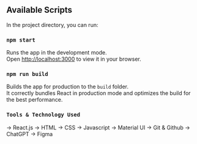 ## Available Scripts

In the project directory, you can run:

### `npm start`

Runs the app in the development mode.\
Open [http://localhost:3000](http://localhost:3000) to view it in your browser.


### `npm run build`

Builds the app for production to the `build` folder.\
It correctly bundles React in production mode and optimizes the build for the best performance.

### `Tools & Technology Used`
-> React.js
-> HTML
-> CSS
-> Javascript
-> Material UI
-> Git & Github
-> ChatGPT
-> Figma

